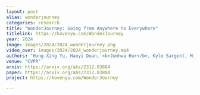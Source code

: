 ```yaml
---
layout: post
alias: wonderjourney
categories: research
title: "WonderJourney: Going from Anywhere to Everywhere"
titlelink: https://kovenyu.com/WonderJourney
year: 2024
image: images/2024/2024_wonderjourney.png
video_over: images/2024/2024_wonderjourney.mp4
authors: "Hong-Xing Yu, Haoyi Duan, <b>Junhwa Hur</b>, Kyle Sargent, Michael Rubinstein, William T. Freeman, Forrester Cole, Deqing Sun, Noah Snavely, Jiajun Wu, Charles Herrmann"
venue: "CVPR"
arxiv: https://arxiv.org/abs/2312.03884
paper: https://arxiv.org/abs/2312.03884
project: https://kovenyu.com/WonderJourney

---
```


